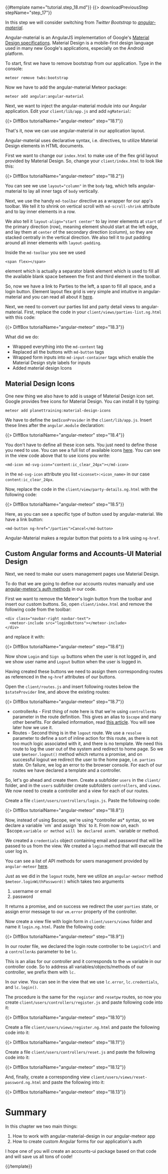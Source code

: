 {{#template name="tutorial.step_18.md"}}
{{> downloadPreviousStep stepName="step_17"}}


In this step we will consider switching from *Twitter Bootstrap* to [*angular-material*](https://material.angularjs.org/#/).

Angular-material is an AngularJS implementation of Google's [Material Design specifications](http://www.google.com/design/spec/material-design/introduction.html). Material Design is a mobile-first design language used in many new Google's applications, especially on the Android platform.

To start, first we have to remove bootstrap from our application. Type in the console:

    meteor remove twbs:bootstrap

Now we have to add the angular-material Meteor package:

    meteor add angular:angular-material

Next, we want to inject the angular-material module into our Angular application. Edit your `client/lib/app.js` and add `ngMaterial`:

{{> DiffBox tutorialName="angular-meteor" step="18.1"}}

That's it, now we can use angular-material in our application layout. 

Angular-material uses declarative syntax, i.e. directives, to utilize Material Design elements in HTML documents. 

First we want to change our `index.html` to make use of the flex grid layout provided by Material Design. So, change your `client/index.html` to look like this:

{{> DiffBox tutorialName="angular-meteor" step="18.2"}}

You can see we use `layout="column"` in the `body` tag, which tells angular-material to lay all inner tags of `body` vertically.

Next, we use the handy `md-toolbar` directive as a wrapper for our app's toolbar.
We tell it to shrink on vertical scroll with `md-scroll-shrink` attribute and to lay inner elements in a row.

We also tell it `layout-align="start center"` to lay inner elements at `start` of the primary direction (row), meaning element should start at the left edge, and lay them at `center` of the secondary direction (column), so they are stacked centrally in the vertical direction.
We also tell it to put padding around all inner elements with `layout-padding`.

Inside the `md-toolbar` you see we used

    <span flex></span>

element which is actually a separator blank element which is used to fill all the available blank space between the first and third element in the toolbar.

So, now we have a link to Parties to the left, a span to fill all space, and a login button.
Element layout flex grid is very simple and intuitive in angular-material and you can read all about it [here](https://material.angularjs.org/#/layout/grid).

Next, we need to convert our parties list and party detail views to angular-material. 
First, replace the code in your `client/views/parties-list.ng.html` with this code:

{{> DiffBox tutorialName="angular-meteor" step="18.3"}}

What did we do:

* Wrapped everything into the `md-content` tag
* Replaced all the buttons with `md-button` tags
* Wrapped form inputs into `md-input-container` tags which enable the Material Design style labels for inputs
* Added material design Icons

## Material Design Icons

One new thing we also have to add is usage of Material Design icon set. Google provides free icons for Material Design. You can install it by typing: 

    meteor add planettraining:material-design-icons

We have to define the `$mdIconProvider` in the `client/lib/app.js`. Insert these lines after the `angular.module` declaration:

{{> DiffBox tutorialName="angular-meteor" step="18.4"}}

You don't have to define all these icon sets.
You just need to define those you need to use.
You can see a full list of available icons [here](http://google.github.io/material-design-icons/).
You can see in the view code above that to use icons you write:

    <md-icon md-svg-icon="content:ic_clear_24px"></md-icon>

in the `md-svg-icon` attribute you list `<iconset>:<icon_name>` in our case `content:ic_clear_24px`. 

Now, replace the code in the `client/view/party-details.ng.html` with the following code:

{{> DiffBox tutorialName="angular-meteor" step="18.5"}}

Here, as you can see a specific type of button used by angular-material. We have a link button:

    <md-button ng-href="/parties">Cancel</md-button>

Angular-Material makes a regular button that points to a link using `ng-href`.

## Custom Angular forms and Accounts-UI Material Design

Next, we need to make our users management pages use Material Design. 

To do that we are going to define our accounts routes manually and use [angular-meteor's auth methods](/api/auth) in our code.

First we want to remove the Meteor's login button from the toolbar and insert our custom buttons. So, open `client/index.html` and remove the following code from the toolbar:

    <div class="navbar-right navbar-text">
      <meteor-include src="loginButtons"></meteor-include>
    </div>

and replace it with:

{{> DiffBox tutorialName="angular-meteor" step="18.6"}}

Now show `Login` and `Sign up` buttons when the user is not logged in, and we show user name and `Logout` button when the user is logged in.

Having created these buttons we need to assign them corresponding routes as referenced in the `ng-href` attributes of our buttons.

Open the `client/routes.js` and insert following routes below the `$stateProvider` line, and above the existing routes:

{{> DiffBox tutorialName="angular-meteor" step="18.7"}}

* controllerAs -
First thing of note here is that we're using `controllerAs` parameter in the route definition. This gives an alias to `$scope` and many other benefits. For detailed information, read [this article](http://toddmotto.com/digging-into-angulars-controller-as-syntax/). You will see later how we use it.
* Routes -
Second thing is in the `logout` route. We use a `resolve` parameter to define a sort of inline action for this route, as there is not too much logic associated with it, and there is no template. We need this route to log the user out of the system and redirect to home page. So we use `$meteor.logout()` method which returns a promise, and on successful logout we redirect the user to the home page, i.e. `parties` state. On failure, we log an error to the browser console.
For each of our routes we have declared a template and a controller.

So, let's go ahead and create them. Create a subfolder `users` in the `client/` folder, and in the `users` subfolder create subfolders `controllers`, and `views`. We now need to create a controller and a view for each of our routes.


Create a file `client/users/controllers/login.js`. Paste the following code:

{{> DiffBox tutorialName="angular-meteor" step="18.8"}}

Now, instead of using $scope, we're using *controller as* syntax, so we declare a variable `vm` and assign `this` to it.
From now on, each `$scope.` variable or method will be declared as `vm.` variable or method.

We created a `credentials` object containing email and password that will be passed to us from the view. We created a `login` method that will execute the user log in.

You can see a list of API methods for users management provided by `angular-meteor` [here](/api/auth).

Just as we did in the `logout` route, here we utilize an `angular-meteor` method `$meteor.loginWithPassword()` which takes two arguments

1. username or email
2. password

It returns a promise, and on success we redirect the user `parties` state, or assign error message to our `vm.error` property of the controller.

Now create a view file with login form in `client/users/views` folder and name it `login.ng.html`. Paste the following code:

{{> DiffBox tutorialName="angular-meteor" step="18.9"}}

In our router file, we declared the login route controller to be `LoginCtrl` and a `controllerAs` parameter to be `lc`.

This is an alias for our controller and it corresponds to the `vm` variable in our controller code.
So to address all variables/objects/methods of our controller, we prefix them with `lc.`

In our view. You can see in the view that we use `lc.error`, `lc.credentials`, and `lc.login()`.

The procedure is the same for the `register` and `resetpw` routes, so now you create `client/users/controllers/register.js` and paste following code into it: 

{{> DiffBox tutorialName="angular-meteor" step="18.10"}}
      
Create a file `client/users/views/register.ng.html` and paste the following code into it:

{{> DiffBox tutorialName="angular-meteor" step="18.11"}}

Create a file `client/users/controllers/reset.js` and paste the following code into it: 

{{> DiffBox tutorialName="angular-meteor" step="18.12"}}

And, finally, create a corresponding view `client/users/views/reset-password.ng.html` and paste the following into it:

{{> DiffBox tutorialName="angular-meteor" step="18.13"}}

# Summary

In this chapter we two main things:

1. How to work with angular-material-design in our angular-meteor app
2. How to create custom Angular forms for our application's auth

I hope one of you will create an accounts-ui package based on that code and will save us all tons of code!

{{/template}}
